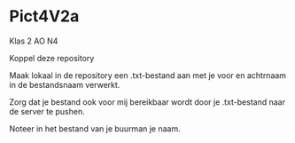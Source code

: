 # Pict4V2a
Klas 2 AO N4

Koppel deze repository

Maak lokaal in de repository een .txt-bestand aan met je voor en achtrnaam in de bestandsnaam verwerkt.

Zorg dat je bestand ook voor mij bereikbaar wordt door je .txt-bestand naar de server te pushen.

Noteer in het bestand van je buurman je naam.
